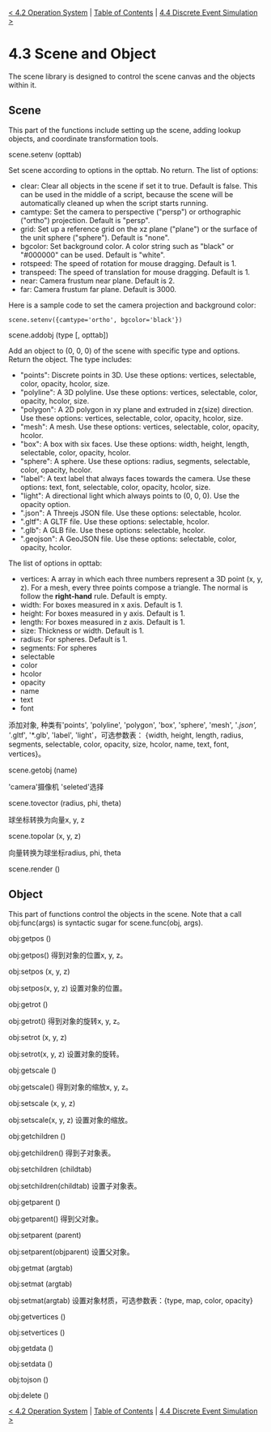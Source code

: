 [< 4.2 Operation System](4.2_operation_system.md) | [Table of Contents](readme.md) | [4.4 Discrete Event Simulation >](4.4_discrete_event_simulation.md)

# 4.3 Scene and Object
The scene library is designed to control the scene canvas and the objects within it.

## Scene
This part of the functions include setting up the scene, adding lookup objects, and coordinate transformation tools.

<a id='scene.setenv'> scene.setenv (opttab) </a>

Set scene according to options in the opttab. No return. The list of options:
- clear: Clear all objects in the scene if set it to true. Default is false. This can be used in the middle of a script, because the scene will be automatically cleaned up when the script starts running.
- camtype: Set the camera to perspective ("persp") or orthographic ("ortho") projection. Default is "persp".
- grid: Set up a reference grid on the xz plane ("plane") or the surface of the unit sphere ("sphere"). Default is "none".
- bgcolor: Set background color. A color string such as "black" or "#000000" can be used. Default is "white".
- rotspeed: The speed of rotation for mouse dragging. Default is 1.
- transpeed: The speed of translation for mouse dragging. Default is 1.
- near: Camera frustum near plane. Default is 2.
- far: Camera frustum far plane. Default is 3000.

Here is a sample code to set the camera projection and background color:
```
scene.setenv({camtype='ortho', bgcolor='black'})
```

<a id='scene.addobj'> scene.addobj (type [, opttab]) </a>

Add an object to (0, 0, 0) of the scene with specific type and options. Return the object. The type includes: 
- "points": Discrete points in 3D. Use these options: vertices, selectable, color, opacity, hcolor, size.
- "polyline": A 3D polyline. Use these options: vertices, selectable, color, opacity, hcolor, size.
- "polygon": A 2D polygon in xy plane and extruded in z(size) direction. Use these options: vertices, selectable, color, opacity, hcolor, size.
- "mesh": A mesh. Use these options: vertices, selectable, color, opacity, hcolor.
- "box":  A box with six faces. Use these options: width, height, length, selectable, color, opacity, hcolor.
- "sphere": A sphere. Use these options: radius, segments, selectable, color, opacity, hcolor.
- "label": A text label that always faces towards the camera. Use these options: text, font, selectable, color, opacity, hcolor, size.
- "light": A directional light which always points to (0, 0, 0). Use the opacity option.
- ".json": A Threejs JSON file. Use these options: selectable, hcolor.
- ".gltf": A GLTF file. Use these options: selectable, hcolor.
- ".glb": A GLB file. Use these options: selectable, hcolor.
- ".geojson": A GeoJSON file. Use these options: selectable, color, opacity, hcolor.

The list of options in opttab:

- vertices: A array in which each three numbers represent a 3D point (x, y, z). For a mesh, every three points compose a triangle. The normal is follow the **right-hand** rule. Default is empty.
- width: For boxes measured in x axis. Default is 1.
- height: For boxes measured  in y axis. Default is 1.
- length: For boxes measured  in z axis. Default is 1.
- size: Thickness or width. Default is 1.
- radius: For spheres. Default is 1.
- segments: For spheres
- selectable
- color
- hcolor
- opacity
- name
- text
- font


添加对象, 种类有'points', 'polyline', 'polygon', 'box', 'sphere', 'mesh', '*.json', '*.gltf', '*.glb', 'label', 'light'，可选参数表： {width, height, length, radius, segments, selectable, color, opacity, size, hcolor, name, text, font, vertices}。

<a id='scene.getobj'> scene.getobj (name) </a>

'camera'摄像机 'seleted'选择

<a id='scene.tovector'> scene.tovector (radius, phi, theta) </a>

球坐标转换为向量x, y, z

<a id='scene.topolar'> scene.topolar (x, y, z) </a>

向量转换为球坐标radius, phi, theta

<a id='scene.render'> scene.render () </a>


## Object
This part of functions control the objects in the scene. Note that a call obj:func(args) is syntactic sugar for scene.func(obj, args).

<a id='obj:getpos()'> obj:getpos () </a>

obj:getpos() 得到对象的位置x, y, z。

<a id='obj:setpos()'> obj:setpos (x, y, z) </a>

obj:setpos(x, y, z) 设置对象的位置。

<a id='obj:getrot'> obj:getrot () </a>

obj:getrot() 得到对象的旋转x, y, z。

<a id='obj:setrot'> obj:setrot (x, y, z) </a>

obj:setrot(x, y, z) 设置对象的旋转。

<a id='obj:getscale'> obj:getscale () </a>

obj:getscale() 得到对象的缩放x, y, z。

<a id='obj:setscale'> obj:setscale (x, y, z) </a>

obj:setscale(x, y, z) 设置对象的缩放。

<a id='obj:getchildren'> obj:getchildren () </a>

obj:getchildren() 得到子对象表。

<a id='obj:setchildren'> obj:setchildren (childtab) </a>

obj:setchildren(childtab) 设置子对象表。

<a id='obj:getparent'> obj:getparent () </a>

obj:getparent() 得到父对象。

<a id='obj:setparent'> obj:setparent (parent) </a>

obj:setparent(objparent) 设置父对象。

<a id='obj:getmat'> obj:getmat (argtab) </a>

<a id='obj:setmat'> obj:setmat (argtab) </a>

obj:setmat(argtab) 设置对象材质，可选参数表：{type, map, color, opacity}

<a id='obj:getvertices'> obj:getvertices () </a>

<a id='obj:setvertices'> obj:setvertices () </a>

<a id='obj:getdata'> obj:getdata () </a>

<a id='obj:setdata'> obj:setdata () </a>

<a id='obj:tojson'> obj:tojson () </a>

<a id='obj:delete'> obj:delete () </a>

[< 4.2 Operation System](4.2_operation_system.md) | [Table of Contents](readme.md) | [4.4 Discrete Event Simulation >](4.4_discrete_event_simulation.md)